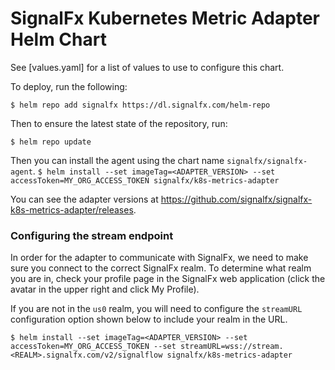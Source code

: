 # SignalFx Kubernetes Metric Adapter Helm Chart

See [values.yaml] for a list of values to use to configure this chart.

To deploy, run the following:

`$ helm repo add signalfx https://dl.signalfx.com/helm-repo`

Then to ensure the latest state of the repository, run:

`$ helm repo update`

Then you can install the agent using the chart name `signalfx/signalfx-agent`.
`$ helm install --set imageTag=<ADAPTER_VERSION> --set accessToken=MY_ORG_ACCESS_TOKEN signalfx/k8s-metrics-adapter`

You can see the adapter versions at
https://github.com/signalfx/signalfx-k8s-metrics-adapter/releases.

### Configuring the stream endpoint

In order for the adapter to communicate with SignalFx, we need to make sure you connect to the correct SignalFx realm.
To determine what realm you are in, check your profile page in the SignalFx web application (click the avatar in the upper right and click My Profile).

If you are not in the `us0` realm, you will need to configure the `streamURL` configuration option shown below to include your realm in the URL.

`$ helm install --set imageTag=<ADAPTER_VERSION> --set accessToken=MY_ORG_ACCESS_TOKEN --set streamURL=wss://stream.<REALM>.signalfx.com/v2/signalflow signalfx/k8s-metrics-adapter`
